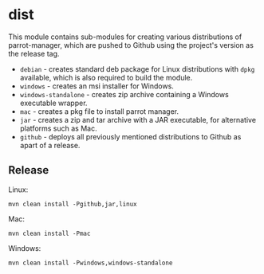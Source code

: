 # dist
This module contains sub-modules for creating various distributions of parrot-manager, which are pushed to Github
using the project's version as the release tag.

- `debian` - creates standard deb package for Linux distributions with `dpkg` available, which is also required to build the module.
- `windows` - creates an msi installer for Windows.
- `windows-standalone` - creates zip archive containing a Windows executable wrapper.
- `mac` - creates a pkg file to install parrot manager.
- `jar` - creates a zip and tar archive with a JAR executable, for alternative platforms such as Mac.
- `github` - deploys all previously mentioned distributions to Github as apart of a release.


## Release

Linux:

````
mvn clean install -Pgithub,jar,linux
````

Mac:

````
mvn clean install -Pmac
````

Windows:

````
mvn clean install -Pwindows,windows-standalone
````
